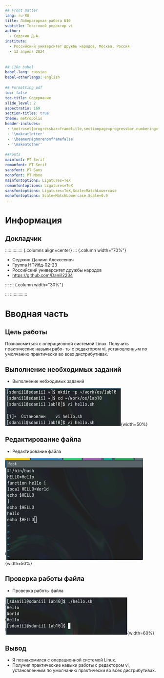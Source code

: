 ```yaml
---
## Front matter
lang: ru-RU
title: Лабораторная работа №10
subtitle: Текстовой редактор vi
author:
  - Седохин Д.А.  
institute:
  - Российский университет дружбы народов, Москва, Россия  
  - 13 апреля 2024
 

## i18n babel
babel-lang: russian
babel-otherlangs: english

## Formatting pdf
toc: false
toc-title: Содержание
slide_level: 2
aspectratio: 169
section-titles: true
theme: metropolis
header-includes:
 - \metroset{progressbar=frametitle,sectionpage=progressbar,numbering=fraction}
 - '\makeatletter'
 - '\beamer@ignorenonframefalse'
 - '\makeatother'
 
##Fonts 
mainfont: PT Serif 
romanfont: PT Serif 
sansfont: PT Sans 
monofont: PT Mono 
mainfontoptions: Ligatures=TeX 
romanfontoptions: Ligatures=TeX 
sansfontoptions: Ligatures=TeX,Scale=MatchLowercase 
monofontoptions: Scale=MatchLowercase,Scale=0.9
---
```


# Информация

## Докладчик

:::::::::::::: {.columns align=center}
::: {.column width="70%"}

  * Седохин Даниил Алексееивч
  * Группа НПИбд-02-23
  * Российский университет дружбы народов
  * <https://github.com/Daniil2234>

:::
::: {.column width="30%"}

:::
::::::::::::::

# Вводная часть

## Цель работы

Познакомиться с операционной системой Linux. Получить практические навыки рабо-
ты с редактором vi, установленным по умолчанию практически во всех дистрибутивах.

## Выполнение необходимых заданий
- Выполнение небходимых заданий

![](image/1.jpg){width=50%}

## Редактирование файла
- Редактирование файла

![](image/3.jpg){width=50%}

## Проверка работы файла
- Проверка работы файла

![](image/4.jpg){width=60%}

## Вывод
- Я познакомился с операционной системой Linux. 
- Получил практические навыки работы с редактором vi, установленным по умолчанию практически во всех дистрибутивах.
